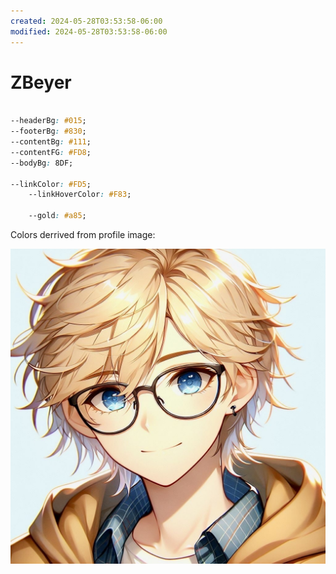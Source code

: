 ```yaml
---
created: 2024-05-28T03:53:58-06:00
modified: 2024-05-28T03:53:58-06:00
---
```


# ZBeyer

```css

--headerBg: #015;
--footerBg: #830;
--contentBg: #111; 
--contentFG: #FD8;
--bodyBg: 8DF;

--linkColor: #FD5;
	--linkHoverColor: #F83;

	--gold: #a85;

```

Colors derrived from profile image: 

![Image](./a5602bcecf4c24ddbcd31d8f4bdbef81.jpg)
